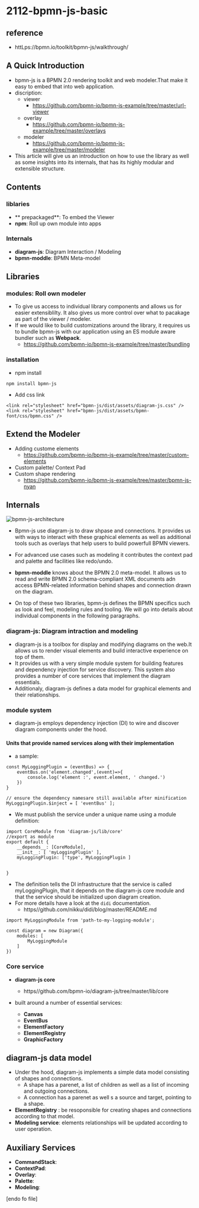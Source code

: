 # 2112-bpmn-js-basic

## reference
- httLps://bpmn.io/toolkit/bpmn-js/walkthrough/

## A Quick Introduction
- bpmn-js is a BPMN 2.0 rendering toolkit and web modeler.That make it easy to embed that into web application.
- discription:
  - viewer
    - https://github.com/bpmn-io/bpmn-js-example/tree/master/url-viewer
  - overlay
    - https://github.com/bpmn-io/bpmn-js-example/tree/master/overlays
  - modeler
    - https://github.com/bpmn-io/bpmn-js-example/tree/master/modeler
- This article will give us an introduction on how to use the library as well as some insights into its internals, that has its highly modular and extensible structure.

## Contents
### liblaries
- ** prepackaged**: To embed the Viewer
- **npm**: Roll up own module into apps
### Internals
- **diagram-js**: Diagram Interaction / Modeling 
- **bpmn-moddle**: BPMN Meta-model

## Libraries
### modules: Roll own modeler 
- To give us access to individual library components and allows us for easier extensiblilty. It also gives us more control over what to pacakage as part of the viewer / modeler. 
- If we would like to build customizations around the library, it requires us to bundle bpmn-js with our application using an ES module aware bundler such as **Webpack**.
  - https://github.com/bpmn-io/bpmn-js-example/tree/master/bundling

### installation

- npm install
```
npm install bpmn-js
```

- Add css link

```
<link rel="stylesheet" href="bpmn-js/dist/assets/diagram-js.css" />
<link rel="stylesheet" href="bpmn-js/dist/assets/bpmn-font/css/bpmn.css" />
```

## Extend the Modeler
- Adding custome elements
  - https://github.com/bpmn-io/bpmn-js-example/tree/master/custom-elements
- Custom palette/ Context Pad
- Custom shape rendering
  - https://github.com/bpmn-io/bpmn-js-example/tree/master/bpmn-js-nyan


## Internals 
![bpmn-js-architecture](https://gyazo.com/310a887240cb91c422d8bb1718d277fb.png)

- Bpmn-js use diagram-js to draw shpase and connections. It provides us with ways to interact with these graphical elements as well as additional tools such as overlays that help users to build powerfull BPMN viewers. 
- For advanced use cases such as modeling it contributes the context pad and palette and facilities like redo/undo.

- **bpmn-moddle** knows about the BPMN 2.0 meta-model. It allows us to read and write BPMN 2.0 schema-compliant XML documents adn access BPMN-related information behind shapes and connection drawn on the diagram.
- On top of these two libraries, bpmn-js defines the BPMN specifics such as look and feel, modeling rules and tooling. We will go into details about individual components in the following paragraphs.

### diagram-js: Diagram intraction and modeling
- diagram-js is a toolbox for display and modifying diagrams on the web.It allows us to render visual elements and build interactive experience on top of them.
- It provides us with a very simple module system for building features and dependency injection for service discovery. This system also provides a number of core services that implement the diagram essentials.
- Additionaly, diagram-js defines a data model for graphical elements and their relationships.

### module system

- diagram-js employs dependency injection (DI) to wire and discover diagram components under the hood.

#### Units that provide named services along with their implementation

- a sample:

```
const MyLoggingPlugin = (eventBus) => {
    eventBus.on('element.changed',(event)=>{
        console.log('element :', event.element, ' changed.')
    })
}

// ensure the dependency namesare still available after minification
MyLoggingPlugin.$inject = [ 'eventBus' ];
```

- We must publish the service under a unique name using a module definition:

```
import CoreModule from 'diagram-js/lib/core'
//export as module
export default {
    __depends__: [CoreModule],
    __init__: [ 'myLoggingPlugin' ],
    myLoggingPlugin: ['type', MyLoggingPlugin ]


}
```

- The definition tells the DI infrastructure that the service is called myLoggingPlugin, that it depends on the diagram-js core module and that the service should be initialized upon diagram creation.
- For more details have a look at the `didi` documentation. 
  - https//github.com/nikku/didi/blog/master/README.md

```
import MyLoggingModule from 'path-to-my-logging-module';

const diagram = new Diagram({
    modules: [
        MyLoggingModule
    ]
})
```

### Core service
- **diagram-js core**
    - https//github.com/bpmn-io/diagram-js/tree/master/lib/core

- built around a number of essential services:
  - **Canvas**
  - **EventBus**
  - **ElementFactory**
  - **ElementRegistry**
  - **GraphicFactory**

## diagram-js data model

- Under the hood, diagram-js implements a simple data model consisting of shapes and connections.
  - A shape has a parenet, a list of children as well as a list of incoming and outgoing connections.
  - A connection has a parenet as well s a source and target, pointing to a shape.
- **ElementRegistry** : be resoponsible for creating shapes and connections according to that model.
- **Modeling service**: elements relationships will be updated according to user operation.

## Auxiliary Services
- **CommandStack**:
- **ContextPad**:
- **Overlay**:
- **Palette**:
- **Modeling**:


[endo fo file]
